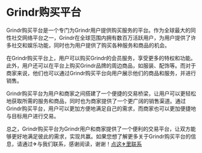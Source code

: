 # Grindr购买平台

Grindr购买平台是一个专门为Grindr用户提供购买服务的平台。作为全球最大的同性社交网络平台之一，Grindr在全球范围内拥有数百万活跃用户，为用户提供了许多社交和娱乐功能，同时也为用户提供了购买各种服务和商品的机会。

在Grindr购买平台上，用户可以购买Grindr的会员服务，享受更多的特权和功能。此外，用户还可以在平台上购买Grindr品牌的周边商品，如服装、配饰等。而对于商家来说，他们也可以通过Grindr购买平台向用户展示他们的商品和服务，并进行销售。

Grindr购买平台为用户和商家之间搭建了一个便捷的交易桥梁，让用户可以更轻松地获取所需的服务和商品，同时也为商家提供了一个更广阔的销售渠道。通过Grindr购买平台，用户可以更加方便地满足自己的需求，而商家也可以更加便捷地与目标用户进行交易。

总之，Grindr购买平台为Grindr用户和商家提供了一个便利的交易平台，让双方能够更好地满足彼此的需求，实现共赢。如果您想了解更多关于Grindr购买平台的信息，请通过✈与我们联系，感谢阅读，谢谢！[点这✈里联系](https://c.k02.cc)